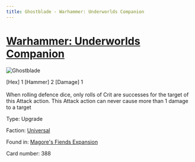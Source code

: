 ```yaml
---
title: Ghostblade - Warhammer: Underworlds Companion
---
```


# [Warhammer: Underworlds Companion](https://guidokessels.github.io/wh-underworlds)

  

![Ghostblade](https://warhammerunderworlds.com/wp-content/uploads/sites/6/2018/03/388_ENG.png)

<div class="whu-weapon">[Hex] 1 [Hammer] 2 [Damage] 1</div><br /> When rolling defence dice, only rolls of Crit are successes for the target of this Attack action. This Attack action can never cause more than 1 damage to a target

Type: Upgrade

Faction: [Universal](https://guidokessels.github.io/wh-underworlds/factions/universal)

Found in: [Magore's Fiends Expansion](https://guidokessels.github.io/wh-underworlds/locations/magores-fiends-expansion)

Card number: 388

